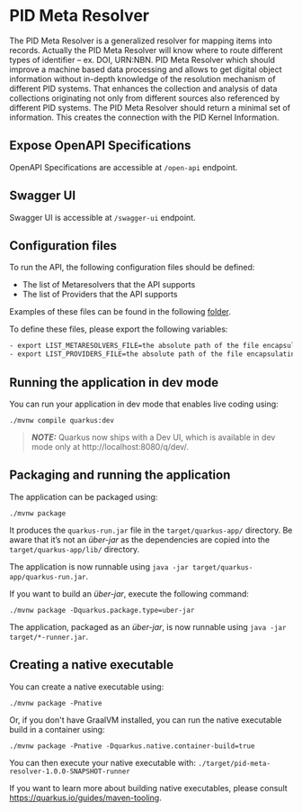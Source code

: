 # PID Meta Resolver

The PID Meta Resolver is a generalized resolver for mapping items into records. Actually the  PID Meta Resolver will  know where to route different types of identifier – ex. DOI, URN:NBN. 
PID Meta Resolver which should improve a machine based data processing and allows to get digital object information without in-depth knowledge of the resolution mechanism of different PID systems. 
That enhances the collection and analysis of data collections originating not only from different sources also referenced by different PID systems. 
The PID Meta Resolver should return a minimal set of information. This creates the connection with the PID Kernel Information.

## Expose OpenAPI Specifications

OpenAPI Specifications are accessible at `/open-api` endpoint.

## Swagger UI

Swagger UI is accessible at `/swagger-ui` endpoint.

## Configuration files

To run the API, the following configuration files should be defined:

- The list of Metaresolvers that the API supports
- The list of Providers that the API supports

Examples of these files can be found in the following [folder](files).

To define these files, please export the following variables:

```bash
- export LIST_METARESOLVERS_FILE=the absolute path of the file encapsulating the Metaresolvers
- export LIST_PROVIDERS_FILE=the absolute path of the file encapsulating the Providers
```

## Running the application in dev mode

You can run your application in dev mode that enables live coding using:
```shell script
./mvnw compile quarkus:dev
```

> **_NOTE:_**  Quarkus now ships with a Dev UI, which is available in dev mode only at http://localhost:8080/q/dev/.

## Packaging and running the application

The application can be packaged using:
```shell script
./mvnw package
```
It produces the `quarkus-run.jar` file in the `target/quarkus-app/` directory.
Be aware that it’s not an _über-jar_ as the dependencies are copied into the `target/quarkus-app/lib/` directory.

The application is now runnable using `java -jar target/quarkus-app/quarkus-run.jar`.

If you want to build an _über-jar_, execute the following command:
```shell script
./mvnw package -Dquarkus.package.type=uber-jar
```

The application, packaged as an _über-jar_, is now runnable using `java -jar target/*-runner.jar`.

## Creating a native executable

You can create a native executable using: 
```shell script
./mvnw package -Pnative
```

Or, if you don't have GraalVM installed, you can run the native executable build in a container using: 
```shell script
./mvnw package -Pnative -Dquarkus.native.container-build=true
```

You can then execute your native executable with: `./target/pid-meta-resolver-1.0.0-SNAPSHOT-runner`

If you want to learn more about building native executables, please consult https://quarkus.io/guides/maven-tooling.
